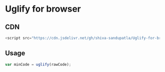 # Uglify for browser

## CDN

```js
<script src="https://cdn.jsdelivr.net/gh/shiva-sandupatla/Uglify-for-browser@latest/index.min.js"></script>

```

## Usage


```js
var minCode = uglify(rawCode);

```

